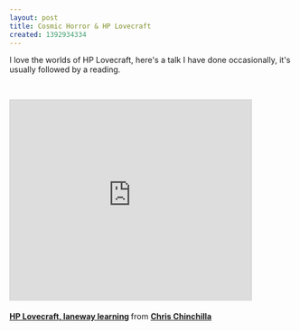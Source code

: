 ```yaml
---
layout: post
title: Cosmic Horror & HP Lovecraft
created: 1392934334
---
```

<p>I love the worlds of HP Lovecraft, here&#39;s a talk I have done occasionally, it&#39;s usually followed by a reading.</p><p>&nbsp;</p><p><iframe allowfullscreen="" frameborder="0" height="356" marginheight="0" marginwidth="0" scrolling="no" src="http://www.slideshare.net/slideshow/embed_code/14183177" style="border:1px solid #CCC; border-width:1px 1px 0; margin-bottom:5px; max-width: 100%;" width="427"></iframe></p><div style="margin-bottom:5px"><strong><a href="https://www.slideshare.net/chrischinchilla/hp-lovecraft-laneway-learning" target="_blank" title="HP Lovecraft, laneway learning">HP Lovecraft, laneway learning</a> </strong> from <strong><a href="http://www.slideshare.net/chrischinchilla" target="_blank">Chris Chinchilla</a></strong></div>
